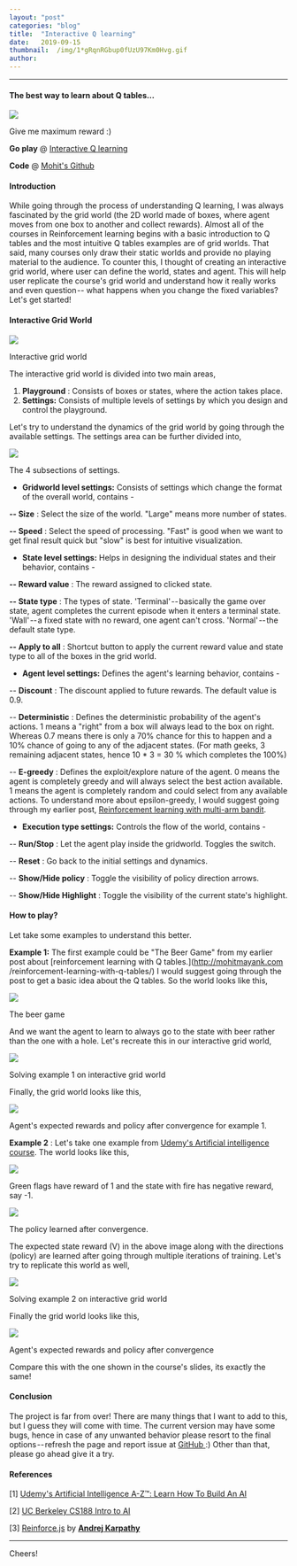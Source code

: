 ```yaml
---
layout:	"post"
categories:	"blog"
title:	"Interactive Q learning"
date:	2019-09-15
thumbnail:	/img/1*gRqnRGbup0fUzU97Km0Hvg.gif
author:	
---
```


* * *

#### The best way to learn about Q tables…

![](/img/1*gRqnRGbup0fUzU97Km0Hvg.gif)

Give me maximum reward :)

 **Go play** @ [Interactive Q
learning](http://mohitmayank.com/interactive_q_learning)

 **Code** @ [Mohit's
Github](https://github.com/imohitmayank/interactive_q_learning)

#### Introduction

While going through the process of understanding Q learning, I was always
fascinated by the grid world (the 2D world made of boxes, where agent moves
from one box to another and collect rewards). Almost all of the courses in
Reinforcement learning begins with a basic introduction to Q tables and the
most intuitive Q tables examples are of grid worlds. That said, many courses
only draw their static worlds and provide no playing material to the audience.
To counter this, I thought of creating an interactive grid world, where user
can define the world, states and agent. This will help user replicate the
course's grid world and understand how it really works and even question --
what happens when you change the fixed variables? Let's get started!

#### Interactive Grid World

![](/img/1*INSxrgijm3xUgavs-eFbBg.png)

Interactive grid world

The interactive grid world is divided into two main areas,

  1.  **Playground** : Consists of boxes or states, where the action takes place.
  2.  **Settings:** Consists of multiple levels of settings by which you design and control the playground.

Let's try to understand the dynamics of the grid world by going through the
available settings. The settings area can be further divided into,

![](/img/1*o7BBwWBkuXEVPiuTxJxukg.png)

The 4 subsections of settings.

  *  **Gridworld level settings:** Consists of settings which change the format of the overall world, contains -

 **-- Size** : Select the size of the world. "Large" means more number of
states.

 **-- Speed** : Select the speed of processing. "Fast" is good when we want to
get final result quick but "slow" is best for intuitive visualization.

  *  **State level settings:** Helps in designing the individual states and their behavior, contains -

 **-- Reward value** : The reward assigned to clicked state.

 **-- State type** : The types of state. 'Terminal' -- basically the game over
state, agent completes the current episode when it enters a terminal state.
'Wall' -- a fixed state with no reward, one agent can't cross. 'Normal' -- the
default state type.

 **-- Apply to all** : Shortcut button to apply the current reward value and
state type to all of the boxes in the grid world.

  *  **Agent level settings:** Defines the agent's learning behavior, contains -

-- **Discount** : The discount applied to future rewards. The default value is
0.9.

-- **Deterministic** : Defines the deterministic probability of the agent's
actions. 1 means a "right" from a box will always lead to the box on right.
Whereas 0.7 means there is only a 70% chance for this to happen and a 10%
chance of going to any of the adjacent states. (For math geeks, 3 remaining
adjacent states, hence 10 * 3 = 30 % which completes the 100%)

-- **E-greedy** : Defines the exploit/explore nature of the agent. 0 means the
agent is completely greedy and will always select the best action available. 1
means the agent is completely random and could select from any available
actions. To understand more about epsilon-greedy, I would suggest going
through my earlier post, [Reinforcement learning with multi-arm
bandit](http://mohitmayank.com/reinforcement-learning-with-multi-arm-bandit/).

  *  **Execution type settings:** Controls the flow of the world, contains -

-- **Run/Stop** : Let the agent play inside the gridworld. Toggles the switch.

-- **Reset** : Go back to the initial settings and dynamics.

-- **Show/Hide policy** : Toggle the visibility of policy direction arrows.

-- **Show/Hide Highlight** : Toggle the visibility of the current state's
highlight.

#### How to play?

Let take some examples to understand this better.

 **Example 1:** The first example could be "The Beer Game" from my earlier
post about [reinforcement learning with Q tables.](http://mohitmayank.com
/reinforcement-learning-with-q-tables/) I would suggest going through the post
to get a basic idea about the Q tables. So the world looks like this,

![](/img/1*ar3k67CSv0GrDo9z1IuqvQ.png)

The beer game

And we want the agent to learn to always go to the state with beer rather than
the one with a hole. Let's recreate this in our interactive grid world,

![](/img/1*fr3fzda26xqdXQtRgBq4lw.gif)

Solving example 1 on interactive grid world

Finally, the grid world looks like this,

![](/img/1*ipcUtAPHQOB6QN1LnruFCA.png)

Agent's expected rewards and policy after convergence for example 1.

 **Example 2** : Let's take one example from [Udemy's Artificial intelligence
course](https://www.udemy.com/artificial-intelligence-az/). The world looks
like this,

![](/img/1*91Plm2qb9BKWy6PnpCpkHw.png)

Green flags have reward of 1 and the state with fire has negative reward, say
-1.

![](/img/1*8DYL0yHVz2LXCex_N4FLUg.png)

The policy learned after convergence.

The expected state reward (V) in the above image along with the directions
(policy) are learned after going through multiple iterations of training.
Let's try to replicate this world as well,

![](/img/1*6o8fN-TY9_VzOamPQvm3VQ.gif)

Solving example 2 on interactive grid world

Finally the grid world looks like this,

![](/img/1*n3kZG2wy-t1RORZc3Mkb2Q.png)

Agent's expected rewards and policy after convergence

Compare this with the one shown in the course's slides, its exactly the same!

#### Conclusion

The project is far from over! There are many things that I want to add to
this, but I guess they will come with time. The current version may have some
bugs, hence in case of any unwanted behavior please resort to the final
options -- refresh the page and report issue at [GitHub
](https://github.com/imohitmayank/interactive_q_learning):) Other than that,
please go ahead give it a try.

#### References

[1] [Udemy's Artificial Intelligence A-Z™: Learn How To Build An
AI](https://www.udemy.com/artificial-intelligence-az/)

[2] [UC Berkeley CS188 Intro to AI](http://ai.berkeley.edu/reinforcement.html)

[3]
[Reinforce.js](https://cs.stanford.edu/people/karpathy/reinforcejs/gridworld_dp.html)
by [**Andrej Karpathy**](https://twitter.com/karpathy)

* * *

Cheers!

